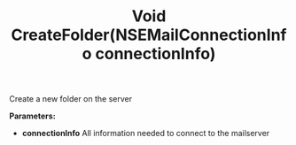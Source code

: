 ﻿---
uid: crmscript_ref_NSEMailAgent_CreateFolder
title: Void CreateFolder(NSEMailConnectionInfo connectionInfo)
intellisense: NSEMailAgent.CreateFolder
keywords: NSEMailAgent, CreateFolder
so.topic: reference
---

Create a new folder on the server

**Parameters:**
 - **connectionInfo** All information needed to connect to the mailserver
